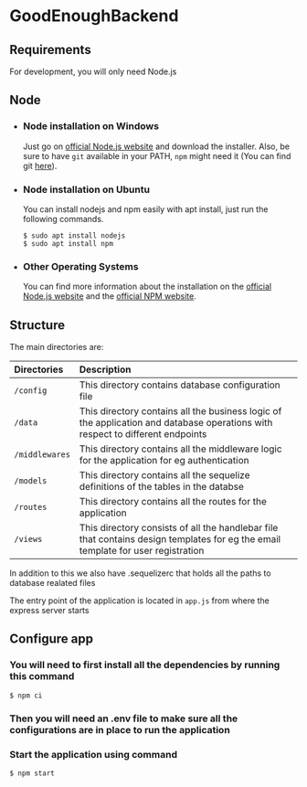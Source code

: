 # GoodEnoughBackend

## Requirements

For development, you will only need Node.js

## Node

- ### Node installation on Windows

  Just go on [official Node.js website](https://nodejs.org/) and download the installer.
  Also, be sure to have `git` available in your PATH, `npm` might need it (You can find git [here](https://git-scm.com/)).

- ### Node installation on Ubuntu

  You can install nodejs and npm easily with apt install, just run the following commands.

      $ sudo apt install nodejs
      $ sudo apt install npm

- ### Other Operating Systems
  You can find more information about the installation on the [official Node.js website](https://nodejs.org/) and the [official NPM website](https://npmjs.org/).

## Structure

The main directories are:

| Directories    | Description                                                                                                                      |
| :------------- | :------------------------------------------------------------------------------------------------------------------------------- |
| `/config`      | This directory contains database configuration file                                                                              |
| `/data`        | This directory contains all the business logic of the application and database operations with respect to different endpoints    |
| `/middlewares` | This directory contains all the middleware logic for the application for eg authentication                                       |
| `/models`      | This directory contains all the sequelize definitions of the tables in the databse                                               |
| `/routes`      | This directory contains all the routes for the application                                                                       |
| `/views`       | This directory consists of all the handlebar file that contains design templates for eg the email template for user registration |

In addition to this we also have .sequelizerc that holds all the paths to database realated files

The entry point of the application is located in `app.js` from where the express server starts

## Configure app

### You will need to first install all the dependencies by running this command

    $ npm ci

### Then you will need an .env file to make sure all the configurations are in place to run the application

### Start the application using command

    $ npm start
